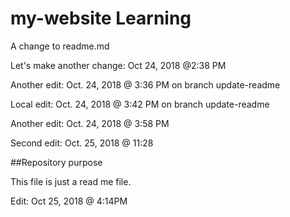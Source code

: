 # my-website Learning
 
 A change to readme.md
 
 Let's make another change: Oct 24, 2018 @2:38 PM
 
 Another edit: Oct. 24, 2018 @ 3:36 PM on branch update-readme
 
 Local edit: Oct. 24, 2018 @ 3:42 PM on branch update-readme
 
 Another edit: Oct. 24, 2018 @ 3:58 PM
 
Second edit: Oct. 25, 2018 @ 11:28

##Repository purpose

This file is just a read me file.

Edit: Oct 25, 2018 @ 4:14PM

